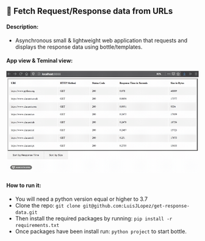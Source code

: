 ## :rocket: Fetch Request/Response data from URLs

#### Description:
- Asynchronous small &amp; lightweight web application that requests and displays the response data using bottle/templates.

#### App view & Teminal view:
![Web App View](project/static/demo.gif)

#### How to run it:
- You will need a python version equal or higher to 3.7
- Clone the repo:
`git clone git@github.com:LuisJLopez/get-response-data.git`
- Then install the required packages by running:
`pip install -r requirements.txt`
- Once packages have been install run:
`python project` to start bottle.




